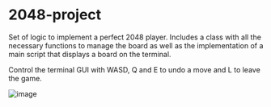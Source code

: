 # 2048-project

Set of logic to implement a perfect 2048 player. Includes a class with all the necessary functions to manage the board as well as the implementation of a main script that displays a board on the terminal.

Control the terminal GUI with WASD, Q and E to undo a move and L to leave the game.

![image](https://user-images.githubusercontent.com/123949377/215780781-5bfc2a4b-c7b2-4aca-bb32-d8013338605c.png)

